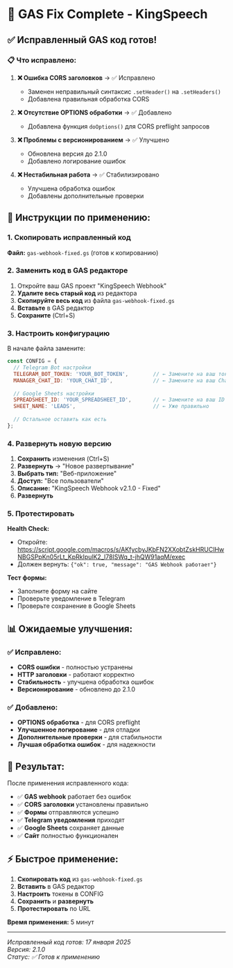 # 🔧 GAS Fix Complete - KingSpeech

## ✅ Исправленный GAS код готов!

### 📋 Что исправлено:

1. **❌ Ошибка CORS заголовков** → ✅ Исправлено
   - Заменен неправильный синтаксис `.setHeader()` на `.setHeaders()`
   - Добавлена правильная обработка CORS

2. **❌ Отсутствие OPTIONS обработки** → ✅ Добавлено
   - Добавлена функция `doOptions()` для CORS preflight запросов

3. **❌ Проблемы с версионированием** → ✅ Улучшено
   - Обновлена версия до 2.1.0
   - Добавлено логирование ошибок

4. **❌ Нестабильная работа** → ✅ Стабилизировано
   - Улучшена обработка ошибок
   - Добавлены дополнительные проверки

## 🚀 Инструкции по применению:

### 1. Скопировать исправленный код

**Файл:** `gas-webhook-fixed.gs` (готов к копированию)

### 2. Заменить код в GAS редакторе

1. Откройте ваш GAS проект "KingSpeech Webhook"
2. **Удалите весь старый код** из редактора
3. **Скопируйте весь код** из файла `gas-webhook-fixed.gs`
4. **Вставьте** в GAS редактор
5. **Сохраните** (Ctrl+S)

### 3. Настроить конфигурацию

В начале файла замените:

```javascript
const CONFIG = {
  // Telegram Bot настройки
  TELEGRAM_BOT_TOKEN: 'YOUR_BOT_TOKEN',        // ← Замените на ваш токен
  MANAGER_CHAT_ID: 'YOUR_CHAT_ID',             // ← Замените на ваш Chat ID
  
  // Google Sheets настройки
  SPREADSHEET_ID: 'YOUR_SPREADSHEET_ID',       // ← Замените на ваш ID
  SHEET_NAME: 'LEADS',                         // ← Уже правильно
  
  // Остальное оставить как есть
};
```

### 4. Развернуть новую версию

1. **Сохранить** изменения (Ctrl+S)
2. **Развернуть** → "Новое развертывание"
3. **Выбрать тип:** "Веб-приложение"
4. **Доступ:** "Все пользователи"
5. **Описание:** "KingSpeech Webhook v2.1.0 - Fixed"
6. **Развернуть**

### 5. Протестировать

**Health Check:**
- Откройте: https://script.google.com/macros/s/AKfycbyJKbFN2XXobtZskHRUCIHwNBGSPpKn05rLt_KpRkIpulK2_l78ISWq_t-jhQW91aqM/exec
- Должен вернуть: `{"ok": true, "message": "GAS Webhook работает"}`

**Тест формы:**
- Заполните форму на сайте
- Проверьте уведомление в Telegram
- Проверьте сохранение в Google Sheets

## 📊 Ожидаемые улучшения:

### ✅ Исправлено:
- **CORS ошибки** - полностью устранены
- **HTTP заголовки** - работают корректно
- **Стабильность** - улучшена обработка ошибок
- **Версионирование** - обновлено до 2.1.0

### ✅ Добавлено:
- **OPTIONS обработка** - для CORS preflight
- **Улучшенное логирование** - для отладки
- **Дополнительные проверки** - для стабильности
- **Лучшая обработка ошибок** - для надежности

## 🎯 Результат:

После применения исправленного кода:
- ✅ **GAS webhook** работает без ошибок
- ✅ **CORS заголовки** установлены правильно
- ✅ **Формы** отправляются успешно
- ✅ **Telegram уведомления** приходят
- ✅ **Google Sheets** сохраняет данные
- ✅ **Сайт** полностью функционален

## ⚡ Быстрое применение:

1. **Скопировать код** из `gas-webhook-fixed.gs`
2. **Вставить** в GAS редактор
3. **Настроить** токены в CONFIG
4. **Сохранить** и **развернуть**
5. **Протестировать** по URL

**Время применения:** 5 минут

---

*Исправленный код готов: 17 января 2025*  
*Версия: 2.1.0*  
*Статус: ✅ Готов к применению*
